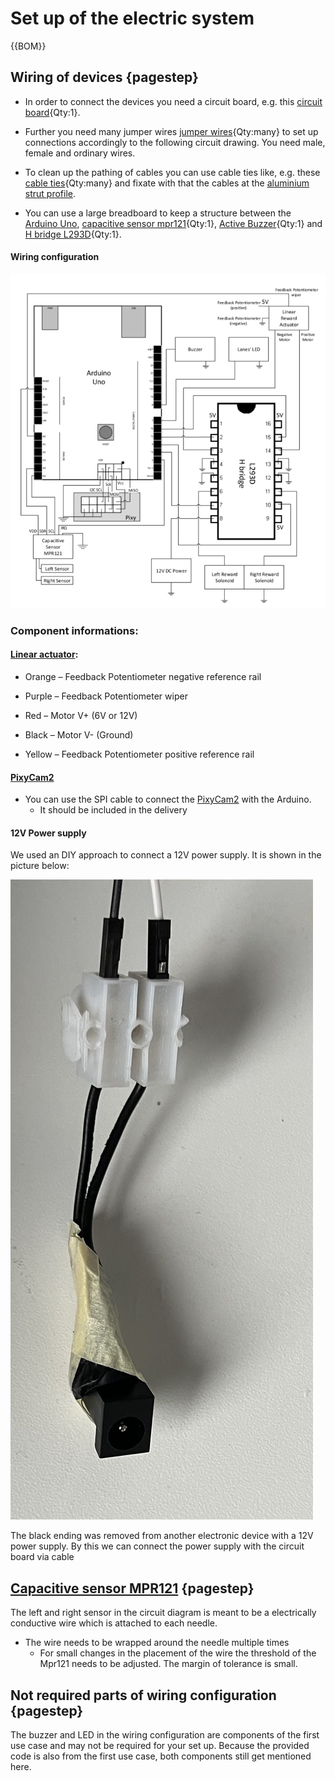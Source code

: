 # Set up of the electric system

{{BOM}}

## Wiring of devices {pagestep}

- In order to connect the devices you need a circuit board, e.g. this [circuit board](electronic.yml#circuit_board){Qty:1}. 

- Further you need many jumper wires [jumper wires](electronic.yml#jumper_wires){Qty:many} to set up connections accordingly to the following circuit drawing. You need male, female and ordinary wires. 

- To clean up the pathing of cables you can use cable ties like, e.g. these [cable ties](connectors.yml#cable_tie){Qty:many} and fixate with that the cables at the [aluminium strut profile](framework.yml#20x20Rod).

-  You can use a large breadboard to keep a structure between the [Arduino Uno](electronic.yml#Arduino_Uno), [capacitive sensor mpr121](electronic.yml#mpr121){Qty:1}, [Active Buzzer](electronic.yml#Keyes_KY-012){Qty:1} and [H bridge L293D](electronic.yml#L293D){Qty:1}.

#### Wiring configuration
![](images/arduino_schematic.png)


### Component informations:


#### [Linear actuator](electronic.yml#LinActuator50mm):

- Orange – Feedback Potentiometer negative reference rail

- Purple – Feedback Potentiometer wiper

- Red – Motor V+ (6V or 12V)

- Black – Motor V- (Ground)

- Yellow – Feedback Potentiometer positive reference rail

#### [PixyCam2](electronic.yml#PixyCam)

- You can use the SPI cable to connect the [PixyCam2](electronic.yml#PixyCam) with the Arduino.
    - It should be included in the delivery


#### 12V Power supply

We used an DIY approach to connect a 12V power supply. It is shown in the picture below:


![](images/power_supply.jpg)

The black ending was removed from another electronic device with a 12V power supply. By this we can connect the power supply with the circuit board via cable 




## [Capacitive sensor MPR121](electronic.yml#mpr121)  {pagestep}

The left and right sensor in the circuit diagram is meant to be a electrically conductive wire which is attached to each needle.

- The wire needs to be wrapped around the needle multiple times
    - For small changes in the placement of the wire the threshold of the Mpr121 needs to be adjusted. The margin of tolerance is small.



## Not required parts of wiring configuration {pagestep}

The buzzer and LED in the wiring configuration are components of the first use case and may not be required for your set up. 
Because the provided code is also from the first use case, both components still get mentioned here. 

